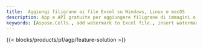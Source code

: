```yaml
---
title:  Aggiungi filigrane ai file Excel su Windows, Linux e macOS
description: App e API gratuite per aggiungere filigrane di immagini o testo sui file XLS, XLSX e ODS
keywords: [Aspose.Cells., add watermark to Excel file., insert watermark to Excel file., create watermark in Excel file., remove watermark from Excel file., operate watermark in Excel file., access watermark in Excel file]
---
```

{{< blocks/products/pf/agp/feature-solution >}} 

